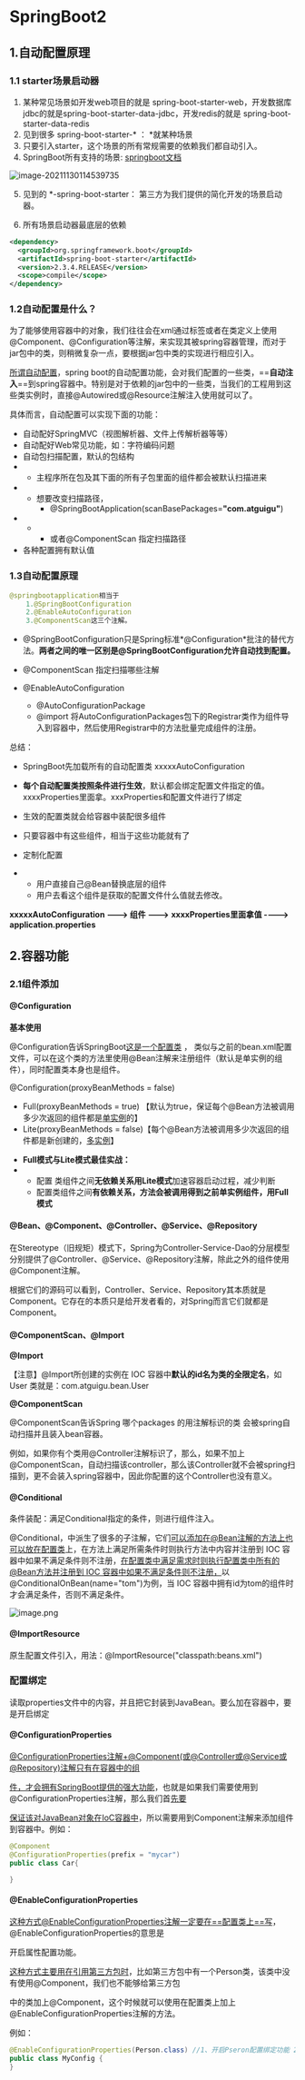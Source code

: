 # SpringBoot2

## 1.自动配置原理

### 1.1 starter场景启动器

1. 某种常见场景如开发web项目的就是 spring-boot-starter-web，开发数据库jdbc的就是spring-boot-starter-data-jdbc，开发redis的就是 spring-boot-starter-data-redis
2. 见到很多 spring-boot-starter-* ： *就某种场景
3. 只要引入starter，这个场景的所有常规需要的依赖我们都自动引入。
4. SpringBoot所有支持的场景: [springboot文档](https://docs.spring.io/spring-boot/docs/current/reference/html/using-spring-boot.html#using-boot-starter)

![image-20211130114539735](../../gitbook/markdownImages/image-20211130114539735.png)

5. 见到的  *-spring-boot-starter： 第三方为我们提供的简化开发的场景启动器。

6. 所有场景启动器最底层的依赖

```xml
<dependency>
  <groupId>org.springframework.boot</groupId>
  <artifactId>spring-boot-starter</artifactId>
  <version>2.3.4.RELEASE</version>
  <scope>compile</scope>
</dependency>
```

### 1.2自动配置是什么？

为了能够使用容器中的对象，我们往往会在xml通过<bean>标签或者在类定义上使用@Component、@Configuration等注解，来实现其被spring容器管理，而对于jar包中的类，则稍微复杂一点，要根据jar包中类的实现进行相应引入。

<u>所谓自动配置</u>，spring boot的自动配置功能，会对我们配置的一些类，==**自动注入**==到spring容器中。特别是对于依赖的jar包中的一些类，当我们的工程用到这些类实例时，直接@Autowired或@Resource注解注入使用就可以了。

具体而言，自动配置可以实现下面的功能：

- 自动配好SpringMVC（视图解析器、文件上传解析器等等）
- 自动配好Web常见功能，如：字符编码问题
- 自动包扫描配置，默认的包结构
- - 主程序所在包及其下面的所有子包里面的组件都会被默认扫描进来
- - 想要改变扫描路径，
    - @SpringBootApplication(scanBasePackages=**"com.atguigu"**)
- - - 或者@ComponentScan 指定扫描路径
- 各种配置拥有默认值

### 1.3自动配置原理

```java 
@springbootapplication相当于
    1.@SpringBootConfiguration  
    2.@EnableAutoConfiguration  
    3.@ComponentScan这三个注解。
```

- @SpringBootConfiguration只是Spring标准*@Configuration*批注的替代方法。**两者之间的唯一区别是@SpringBootConfiguration允许自动找到配置。**

- @ComponentScan 指定扫描哪些注解

- @EnableAutoConfiguration
  - @AutoConfigurationPackage
  - @import 将AutoConfigurationPackages包下的Registrar类作为组件导入到容器中，然后使用Registrar中的方法批量完成组件的注册。

总结：

- SpringBoot先加载所有的自动配置类  xxxxxAutoConfiguration
- **每个自动配置类按照条件进行生效**，默认都会绑定配置文件指定的值。xxxxProperties里面拿。xxxProperties和配置文件进行了绑定

- 生效的配置类就会给容器中装配很多组件
- 只要容器中有这些组件，相当于这些功能就有了

- 定制化配置

- - 用户直接自己@Bean替换底层的组件
  - 用户去看这个组件是获取的配置文件什么值就去修改。

**xxxxxAutoConfiguration ---> 组件  --->** **xxxxProperties里面拿值  ----> application.properties**

## 2.容器功能

### 2.1组件添加

#### @Configuration

**基本使用**

@Configuration告诉SpringBoot<u>这是一个配置类</u> ， 类似与之前的bean.xml配置文件，可以在这个类的方法里使用@Bean注解来注册组件（默认是单实例的组件），同时配置类本身也是组件。

@Configuration(proxyBeanMethods = false) 

 * Full(proxyBeanMethods = true) 【默认为true，保证每个@Bean方法被调用多少次返回的组件都是<u>单实例</u>的】
 * Lite(proxyBeanMethods = false)【每个@Bean方法被调用多少次返回的组件都是新创建的，<u>多实例</u>】

- **Full模式与Lite模式最佳实战：**
- - 配置 类组件之间**无依赖关系用Lite模式**加速容器启动过程，减少判断
  - 配置类组件之间**有依赖关系，方法会被调用得到之前单实例组件，用Full模式**

#### @Bean、@Component、@Controller、@Service、@Repository

在Stereotype（旧规矩）模式下，Spring为Controller-Service-Dao的分层模型分别提供了@Controller、@Service、@Repository注解，除此之外的组件使用@Component注解。

根据它们的源码可以看到，Controller、Service、Repository其本质就是Component。它存在的本质只是给开发者看的，对Spring而言它们就都是Component。

#### @ComponentScan、@Import

**@Import**

【注意】@Import所创建的实例在 IOC 容器中**默认的id名为类的全限定名**，如 User 类就是：com.atguigu.bean.User

**@ComponentScan**

@ComponentScan告诉Spring 哪个packages 的用注解标识的类 会被spring自动扫描并且装入bean容器。

例如，如果你有个类用@Controller注解标识了，那么，如果不加上@ComponentScan，自动扫描该controller，那么该Controller就不会被spring扫描到，更不会装入spring容器中，因此你配置的这个Controller也没有意义。

#### @Conditional

条件装配：满足Conditional指定的条件，则进行组件注入。

@Conditional，中派生了很多的子注解，它们<u>可以添加在@Bean注解的方法上也可以放在配置类</u>上，在方法上满足所需条件时则执行方法中内容并注册到 IOC 容器中如果不满足条件则不注册，<u>在配置类中满足需求时则执行配置类中所有的@Bean方法并注册到 IOC 容器中如果不满足条件则不注册，</u>以@ConditionalOnBean(name="tom")为例，当 IOC 容器中拥有id为tom的组件时才会满足条件，否则不满足条件。

![image.png](../../gitbook/markdownImages/1602835786727-28b6f936-62f5-4fd6-a6c5-ae690bd1e31d-16382560936462.png)

#### @ImportResource

原生配置文件引入，用法：@ImportResource("classpath:beans.xml")

### 配置绑定

读取properties文件中的内容，并且把它封装到JavaBean。要么加在容器中，要是开启绑定

#### @ConfigurationProperties

<u>@ConfigurationProperties注解+@Component(或@Controller或@Service或@Repository)注解只有在容器中的组</u>

<u>件，才会拥有SpringBoot提供的强大功能</u>，也就是如果我们需要使用到@ConfigurationProperties注解，那么我们首<u>先要</u>

<u>保证该对JavaBean对象在IoC容器中</u>，所以需要用到Component注解来添加组件到容器中。例如：

```java
@Component
@ConfigurationProperties(prefix = "mycar")
public class Car{

}
```

#### @EnableConfigurationProperties

<u>这种方式@EnableConfigurationProperties注解一定要在==配置类上==写</u>，@EnableConfigurationProperties的意思是

开启属性配置功能。

<u>这种方式主要用在引用第三方包时</u>，比如第三方包中有一个Person类，该类中没有使用@Component，我们也不能够给第三方包

中的类加上@Component，这个时候就可以使用在配置类上加上@EnableConfigurationProperties注解的方法。

例如：

```Java
@EnableConfigurationProperties(Person.class) //1、开启Pseron配置绑定功能 2、把这个Person组件自动注册到容器中
public class MyConfig {
}
```

